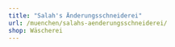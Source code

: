 ```yaml
---
title: "Salah's Änderungsschneiderei"
url: /muenchen/salahs-aenderungsschneiderei/
shop: Wäscherei
---
```

